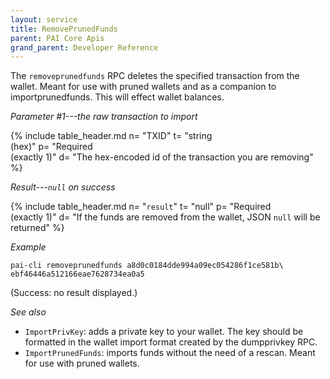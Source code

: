 ```yaml
---
layout: service
title: RemovePrunedFunds
parent: PAI Core Apis
grand_parent: Developer Reference
---
```



The `removeprunedfunds` RPC deletes the specified transaction from the wallet. Meant for use with pruned wallets and as a companion to importprunedfunds. This will effect wallet balances.

*Parameter #1---the raw transaction to import*

{% include table_header.md
  n= "TXID"
  t= "string<br>(hex)"
  p= "Required<br>(exactly 1)"
  d= "The hex-encoded id of the transaction you are removing"
%}

*Result---`null` on success*

{% include table_header.md
  n= "`result`"
  t= "null"
  p= "Required<br>(exactly 1)"
  d= "If the funds are removed from the wallet, JSON `null` will be returned"
%}

*Example*

```
pai-cli removeprunedfunds a8d0c0184dde994a09ec054286f1ce581b\
ebf46446a512166eae7628734ea0a5
```

(Success: no result displayed.)

*See also*
 
* `ImportPrivKey`: adds a private key to your wallet. The key should be formatted in the wallet import format created by the dumpprivkey RPC.
* `ImportPrunedFunds`: imports funds without the need of a rescan. Meant for use with pruned wallets.
